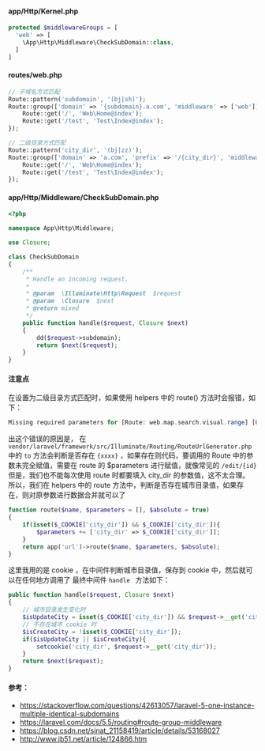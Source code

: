 
#### app/Http/Kernel.php
```php
protected $middlewareGroups = [
  'web' => [
    \App\Http\Middleware\CheckSubDomain::class,
  ]
]
```

#### routes/web.php
```php
// 子域名方式匹配
Route::pattern('subdomain', '(bj|sh)');
Route::group(['domain' => '{subdomain}.a.com', 'middleware' => ['web']], function () {
	Route::get('/', 'Web\Home@index');
	Route::get('/test', 'Test\Index@index');
});
```
```php
// 二级目录方式匹配
Route::pattern('city_dir', '(bj|zz)');
Route::group(['domain' => 'a.com', 'prefix' => '/{city_dir}', 'middleware' => ['web']], function () {
	Route::get('/', 'Web\Home@index');
	Route::get('/test', 'Test\Index@index');
});
```

#### app/Http/Middleware/CheckSubDomain.php
```php
<?php

namespace App\Http\Middleware;

use Closure;

class CheckSubDomain
{
    /**
     * Handle an incoming request.
     *
     * @param  \Illuminate\Http\Request  $request
     * @param  \Closure  $next
     * @return mixed
     */
    public function handle($request, Closure $next)
    {
        dd($request->subdomain);
        return $next($request);
    }
}

```

#### 注意点
在设置为二级目录方式匹配时，如果使用 helpers 中的 route() 方法时会报错，如下：
```php
Missing required parameters for [Route: web.map.search.visual.range] [URI: {city_dir}/map/search_range]. (View: /home/vagrant/Code/a_site/asite/resources/views/web/index.blade.php)
```
出这个错误的原因是，
在 `vendor/laravel/framework/src/Illuminate/Routing/RouteUrlGenerator.php` 中的 `to` 方法会判断是否存在
`{xxxx}` ，如果存在则代码，要调用的 Route 中的参数未完全赋值，需要在 route 的 $parameters 进行赋值，就像常见的 `/edit/{id}`
但是，我们也不能每次使用 route 时都要填入 city_dir 的参数值，这不太合理。
所以，我们在 helpers 中的 route 方法中，判断是否存在城市目录值，如果存在，则对原参数进行数据合并就可以了
```php
function route($name, $parameters = [], $absolute = true)
{
	if(isset($_COOKIE['city_dir']) && $_COOKIE['city_dir']){
		$parameters += ['city_dir' => $_COOKIE['city_dir']];
	}
	return app('url')->route($name, $parameters, $absolute);
}
```
这里我用的是 cookie ，在中间件判断城市目录值，保存到 cookie 中，然后就可以在任何地方调用了
最终中间件 `handle ` 方法如下：
```php
public function handle($request, Closure $next)
{
	// 城市目录发生变化时
	$isUpdateCity = isset($_COOKIE['city_dir']) && $request->__get('city_dir') != $_COOKIE['city_dir'];
	// 不存在城市 cookie 时
	$isCreateCity = !isset($_COOKIE['city_dir']);
	if($isUpdateCity || $isCreateCity){
		setcookie('city_dir', $request->__get('city_dir'));
	}
	return $next($request);
}
```

#### 参考：

- https://stackoverflow.com/questions/42613057/laravel-5-one-instance-multiple-identical-subdomains
- https://laravel.com/docs/5.5/routing#route-group-middleware
- https://blog.csdn.net/sinat_21158419/article/details/53168027
- http://www.jb51.net/article/124866.htm

